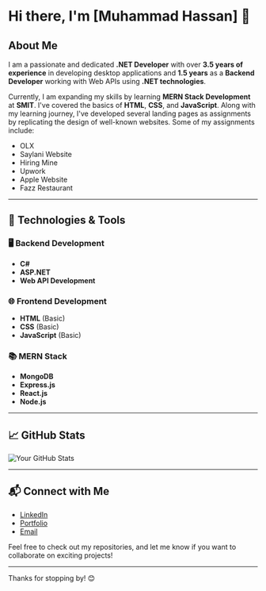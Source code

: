 # Hi there, I'm [Muhammad Hassan] 👋

## About Me

I am a passionate and dedicated **.NET Developer** with over **3.5 years of experience** in developing desktop applications and **1.5 years** as a **Backend Developer** working with Web APIs using **.NET technologies**.

Currently, I am expanding my skills by learning **MERN Stack Development** at **SMIT**. I've covered the basics of **HTML**, **CSS**, and **JavaScript**. Along with my learning journey, I've developed several landing pages as assignments by replicating the design of well-known websites. Some of my assignments include:

- OLX
- Saylani Website
- Hiring Mine
- Upwork
- Apple Website
- Fazz Restaurant

---

## 🚀 Technologies & Tools

### 🖥️ Backend Development
- **C#**
- **ASP.NET**
- **Web API Development**

### 🌐 Frontend Development
- **HTML** (Basic)
- **CSS** (Basic)
- **JavaScript** (Basic)

### 📚 MERN Stack
- **MongoDB**
- **Express.js**
- **React.js**
- **Node.js**

---

## 📈 GitHub Stats

![Your GitHub Stats](https://github-readme-stats.vercel.app/api?username=MuhammadHassan-Ghazi&show_icons=true&hide_title=true&count_private=true&theme=radical)

---

## 📬 Connect with Me

- [LinkedIn](https://www.linkedin.com/in/m-hassan-yousuf-ghazi-369a072b6?utm_source=share&utm_campaign=share_via&utm_content=profile&utm_medium=android_app)
- [Portfolio](https://my-portfolio-neon-nine-24.vercel.app)
- [Email](mailto:muhammadhassanyousufghazi)

Feel free to check out my repositories, and let me know if you want to collaborate on exciting projects!

---

Thanks for stopping by! 😊


<!---
MuhammadHassan-Ghazi/MuhammadHassan-Ghazi is a ✨ special ✨ repository because its `README.md` (this file) appears on your GitHub profile.
You can click the Preview link to take a look at your changes.
--->
